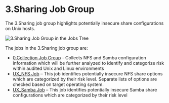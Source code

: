 # 3.Sharing Job Group

The 3.Sharing job group highlights potentially insecure share configurations on Unix hosts.

![3.Sharing Job Group in the Jobs Tree](/img/product_docs/accessanalyzer/admin/hostmanagement/jobstree.webp)

The jobs in the 3.Sharing job group are:

- [0.Collection Job Group](/docs/accessanalyzer/12.0/solutions/unix/sharing/collection/overview.md) - Collects NFS and Samba configuration
  information which will be further analyzed to identify and categorize risk within audited Unix and
  Linux environments
- [UX_NFS Job](/docs/accessanalyzer/12.0/solutions/unix/sharing/ux-nfs.md) – This job identifies potentially insecure NFS share options which are
  categorized by their risk level. Separate lists of options are checked based on target operating
  system.
- [UX_Samba Job](/docs/accessanalyzer/12.0/solutions/unix/sharing/ux-samba.md) – This job identifies potentially insecure Samba share configurations
  which are categorized by their risk level
